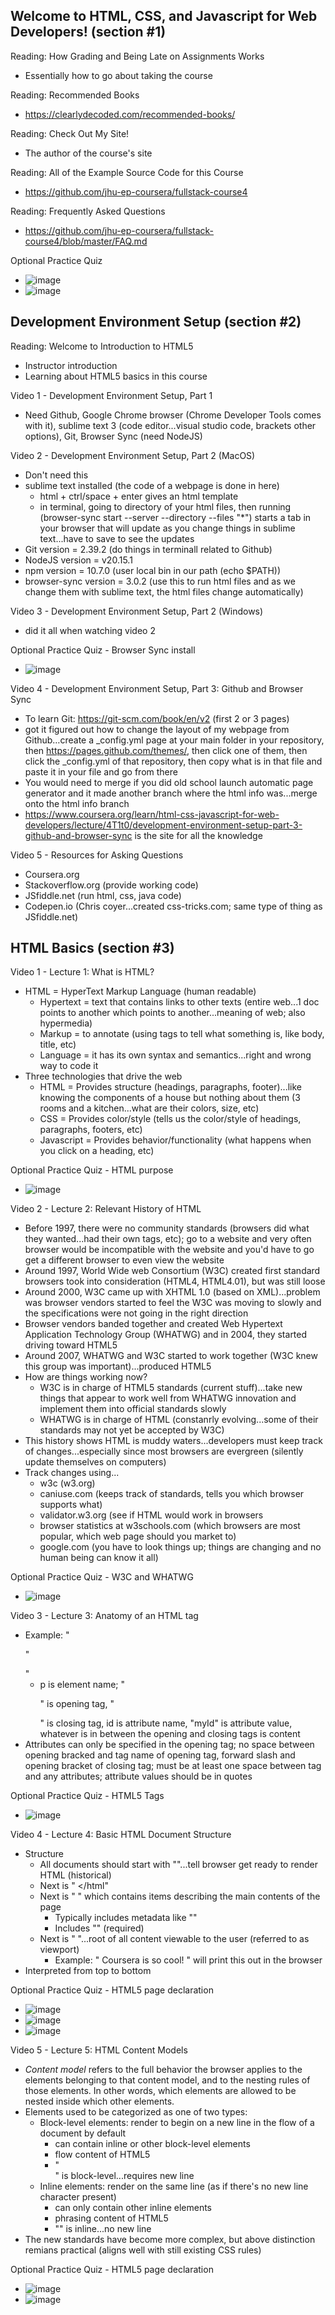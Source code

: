 ## Welcome to HTML, CSS, and Javascript for Web Developers! (section #1)

Reading: How Grading and Being Late on Assignments Works
- Essentially how to go about taking the course

Reading: Recommended Books
- https://clearlydecoded.com/recommended-books/

Reading: Check Out My Site!
- The author of the course's site

Reading: All of the Example Source Code for this Course
- https://github.com/jhu-ep-coursera/fullstack-course4

Reading: Frequently Asked Questions
- https://github.com/jhu-ep-coursera/fullstack-course4/blob/master/FAQ.md

Optional Practice Quiz
- ![image](https://github.com/user-attachments/assets/16212b33-6fc6-43ff-ba19-a7efd0d3c597)
- ![image](https://github.com/user-attachments/assets/7090f6bc-fa37-4eee-a995-719ef228851d)

## Development Environment Setup (section #2)

Reading: Welcome to Introduction to HTML5
- Instructor introduction
- Learning about HTML5 basics in this course

Video 1 - Development Environment Setup, Part 1
- Need Github, Google Chrome browser (Chrome Developer Tools comes with it), sublime text 3 (code editor...visual studio code, brackets other options), Git, Browser Sync (need NodeJS)

Video 2 - Development Environment Setup, Part 2 (MacOS)
- Don't need this
- sublime text installed (the code of a webpage is done in here)
  - html + ctrl/space + enter gives an html template
  - in terminal, going to directory of your html files, then running (browser-sync start --server --directory --files "*") starts a tab in your browser that will update as you change things in sublime text...have to save to see the updates
- Git version = 2.39.2 (do things in terminall related to Github)
- NodeJS version = v20.15.1
- npm version = 10.7.0 (user local bin in our path (echo $PATH))
- browser-sync version = 3.0.2 (use this to run html files and as we change them with sublime text, the html files change automatically)

Video 3 - Development Environment Setup, Part 2 (Windows)
- did it all when watching video 2

Optional Practice Quiz - Browser Sync install
- ![image](https://github.com/user-attachments/assets/73ba264f-08db-44b2-ae6d-936e1b3b071f)

Video 4 - Development Environment Setup, Part 3: Github and Browser Sync
- To learn Git: https://git-scm.com/book/en/v2 (first 2 or 3 pages)
- got it figured out how to change the layout of my webpage from Github…create a _config.yml page at your main folder in your repository, then https://pages.github.com/themes/, then click one of them, then click the _config.yml of that repository, then copy what  is in that file and paste it in your file and go from there
- You would need to merge if you did old school launch automatic page generator and it made another branch where the html info was...merge onto the html info branch
- https://www.coursera.org/learn/html-css-javascript-for-web-developers/lecture/4T1t0/development-environment-setup-part-3-github-and-browser-sync is the site for all the knowledge

Video 5 - Resources for Asking Questions
- Coursera.org
- Stackoverflow.org (provide working code)
- JSfiddle.net (run html, css, java code)
- Codepen.io (Chris coyer...created css-tricks.com; same type of thing as JSfiddle.net)

## HTML Basics (section #3)

Video 1 - Lecture 1: What is HTML?
- HTML = HyperText Markup Language (human readable)
  - Hypertext = text that contains links to other texts (entire web...1 doc points to another which points to another...meaning of web; also hypermedia)
  - Markup = to annotate (using tags to tell what something is, like body, title, etc)
  - Language = it has its own syntax and semantics...right and wrong way to code it
- Three technologies that drive the web
  - HTML = Provides structure (headings, paragraphs, footer)...like knowing the components of a house but nothing about them (3 rooms and a kitchen...what are their colors, size, etc)
  - CSS = Provides color/style (tells us the color/style of headings, paragraphs, footers, etc)
  - Javascript = Provides behavior/functionality (what happens when you click on a heading, etc)
 
Optional Practice Quiz - HTML purpose
  - ![image](https://github.com/user-attachments/assets/e4b33fd7-0800-4563-8f4d-7b92edc07644)

Video 2 - Lecture 2: Relevant History of HTML
- Before 1997, there were no community standards (browsers did what they wanted...had their own tags, etc); go to a website and very often browser would be incompatible with the website and you'd have to go get a different browser to even view the website
- Around 1997, World Wide web Consortium (W3C) created first standard browsers took into consideration (HTML4, HTML4.01), but was still loose
- Around 2000, W3C came up with XHTML 1.0 (based on XML)...problem was browser vendors started to feel the W3C was moving to slowly and the specifications were not going in the right direction
- Browser vendors banded together and created Web Hypertext Application Technology Group (WHATWG) and in 2004, they started driving toward HTML5
- Around 2007, WHATWG and W3C started to work together (W3C knew this group was important)...produced HTML5
- How are things working now?
  - W3C is in charge of HTML5 standards (current stuff)...take new things that appear to work well from WHATWG innovation and implement them into official standards slowly
  - WHATWG is in charge of HTML (constanrly evolving...some of their standards may not yet be accepted by W3C)
- This history shows HTML is muddy waters...developers must keep track of changes...especially since most browsers are evergreen (silently update themselves on computers)
- Track changes using...
  - w3c (w3.org)
  - caniuse.com (keeps track of standards, tells you which browser supports what)
  - validator.w3.org (see if HTML would work in browsers
  - browser statistics at w3schools.com (which browsers are most popular, which web page should you market to)
  - google.com (you have to look things up; things are changing and no human being can know it all)
 
Optional Practice Quiz - W3C and WHATWG
- ![image](https://github.com/user-attachments/assets/90de6267-e907-4b58-b5a7-4dc8850e8d6a)

Video 3 - Lecture 3: Anatomy of an HTML tag
- Example: "<p id="myId"> "</p>"
  - p is element name; "<p>" is opening tag, "</p>" is closing tag, id is attribute name, "myId" is attribute value, whatever is in between the opening and closing tags is content
- Attributes can only be specified in the opening tag; no space between opening bracked and tag name of opening tag, forward slash and opening bracket of closing tag; must be at least one space between tag and any attributes; attribute values should be in quotes

Optional Practice Quiz - HTML5 Tags
- ![image](https://github.com/user-attachments/assets/6724fbdd-fe6d-40bc-8257-5f14e2c714be)

Video 4 - Lecture 4: Basic HTML Document Structure
- Structure
  - All documents should start with "<!doctype html>"...tell browser get ready to render HTML (historical)
  - Next is "<html> </html"
  - Next is "<head> </head>" which contains items describing the main contents of the page
    - Typically includes metadata like "<meta charset='utf-8'>"
    - Includes "<title></title>" (required)
  - Next is "<body> </body>"...root of all content viewable to the user (referred to as viewport)
    - Example: "<body> Coursera is so cool! </body>" will print this out in the browser
- Interpreted from top to bottom

Optional Practice Quiz - HTML5 page declaration
- ![image](https://github.com/user-attachments/assets/e16d3d59-2818-4dd9-b51a-1325824e47de)
- ![image](https://github.com/user-attachments/assets/08539eae-9d3c-4206-a039-1dd6d9ed44c2)
- ![image](https://github.com/user-attachments/assets/707cab1f-cc30-4713-937c-f9c2ca4a7688)

Video 5 - Lecture 5: HTML Content Models
- _Content model_ refers to the full behavior the browser applies to the elements belonging to that content model, and to the nesting rules of those elements. In other words, which elements are allowed to be nested inside which other elements.
- Elements used to be categorized as one of two types:
  - Block-level elements: render to begin on a new line in the flow of a document by default
    - can contain inline or other block-level elements
    - flow content of HTML5
    - "<div></div>" is block-level...requires new line
  - Inline elements: render on the same line (as if there's no new line character present)
    - can only contain other inline elements
    - phrasing content of HTML5
    - "<span></span>" is inline...no new line
- The new standards have become more complex, but above distinction remians practical (aligns well with still existing CSS rules)

Optional Practice Quiz - HTML5 page declaration
- ![image](https://github.com/user-attachments/assets/2ed0663d-317c-4cca-b26e-4897592739d0)
- ![image](https://github.com/user-attachments/assets/95df9ed9-64d5-406d-8e8a-256c1a4b34ce)

